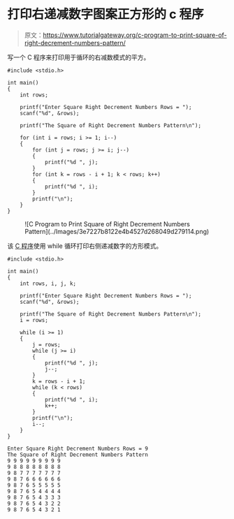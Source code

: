 # 打印右递减数字图案正方形的 c 程序

> 原文：<https://www.tutorialgateway.org/c-program-to-print-square-of-right-decrement-numbers-pattern/>

写一个 C 程序来打印用于循环的右减数模式的平方。

```
#include <stdio.h>

int main()
{
	int rows;

	printf("Enter Square Right Decrement Numbers Rows = ");
	scanf("%d", &rows);

	printf("The Square of Right Decrement Numbers Pattern\n");

	for (int i = rows; i >= 1; i--)
	{
		for (int j = rows; j >= i; j--)
		{
			printf("%d ", j);
		}
		for (int k = rows - i + 1; k < rows; k++)
		{
			printf("%d ", i);
		}
		printf("\n");
	}
}
```

<figure class="wp-block-image size-large">![C Program to Print Square of Right Decrement Numbers Pattern](../Images/3e7227b8122e4b4527d268049d279114.png)</figure>

该 [C 程序](https://www.tutorialgateway.org/c-programming-examples/)使用 while 循环打印右侧递减数字的方形模式。

```
#include <stdio.h>

int main()
{
	int rows, i, j, k;

	printf("Enter Square Right Decrement Numbers Rows = ");
	scanf("%d", &rows);

	printf("The Square of Right Decrement Numbers Pattern\n");
	i = rows;

	while (i >= 1)
	{
		j = rows;
		while (j >= i)
		{
			printf("%d ", j);
			j--;
		}
		k = rows - i + 1;
		while (k < rows)
		{
			printf("%d ", i);
			k++;
		}
		printf("\n");
		i--;
	}
}
```

```
Enter Square Right Decrement Numbers Rows = 9
The Square of Right Decrement Numbers Pattern
9 9 9 9 9 9 9 9 9 
9 8 8 8 8 8 8 8 8 
9 8 7 7 7 7 7 7 7 
9 8 7 6 6 6 6 6 6 
9 8 7 6 5 5 5 5 5 
9 8 7 6 5 4 4 4 4 
9 8 7 6 5 4 3 3 3 
9 8 7 6 5 4 3 2 2 
9 8 7 6 5 4 3 2 1 
```